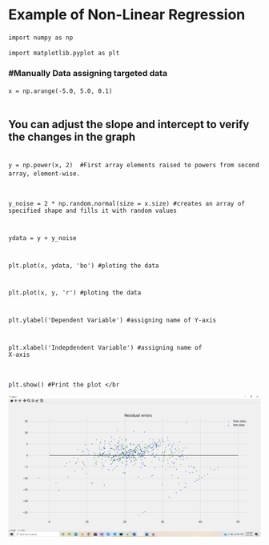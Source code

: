 # Example of Non-Linear Regression

<code>import numpy as np</br></code>

<code>import matplotlib.pyplot as plt</br></code>


### #Manually Data assigning targeted data</br>

<code>x = np.arange(-5.0, 5.0, 0.1)</br> </code>

## You can adjust the slope and intercept to verify the changes in the graph 

<code>  
y = np.power(x, 2)  #First array elements raised to powers from second array, element-wise.</br>

y_noise = 2 * np.random.normal(size = x.size) #creates an array of specified shape and fills it with random values</br>

ydata = y + y_noise </br>

plt.plot(x, ydata,  'bo') #ploting the data</br>

plt.plot(x, y, 'r')  #ploting the data</br>

plt.ylabel('Dependent Variable') #assigning name of Y-axis</br>

plt.xlabel('Indepdendent Variable') #assigning name of X-axis</br>

plt.show() #Print the plot
</br
</code>
</br>

<img src="https://github.com/lakebrains-technologies/Blogs/blob/master/Machine_Learning%20for%20beginners/Images/Linear.png?raw=true"/>